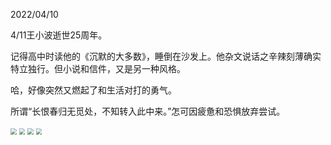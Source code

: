 2022/04/10

4/11王小波逝世25周年。

记得高中时读他的《沉默的大多数》，睡倒在沙发上。他杂文说话之辛辣刻薄确实特立独行。但小说和信件，又是另一种风格。

哈，好像突然又燃起了和生活对打的勇气。

所谓“长恨春归无觅处，不知转入此中来。”怎可因疲惫和恐惧放弃尝试。

<img src="image/wangxiaobo1.jpeg" style="zoom:60%;" />

<img src="image/wangxiaobo2.jpeg" style="zoom:60%;" />

<img src="image/wangxiaobo3.jpeg" style="zoom:60%;" />

<img src="image/wangxiaobo4.jpeg" style="zoom:60%;" />